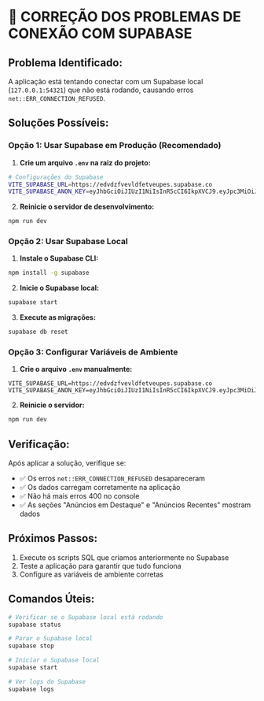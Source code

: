 # 🔧 CORREÇÃO DOS PROBLEMAS DE CONEXÃO COM SUPABASE

## **Problema Identificado:**
A aplicação está tentando conectar com um Supabase local (`127.0.0.1:54321`) que não está rodando, causando erros `net::ERR_CONNECTION_REFUSED`.

## **Soluções Possíveis:**

### **Opção 1: Usar Supabase em Produção (Recomendado)**

1. **Crie um arquivo `.env` na raiz do projeto:**
```bash
# Configurações do Supabase
VITE_SUPABASE_URL=https://edvdzfvevldfetveupes.supabase.co
VITE_SUPABASE_ANON_KEY=eyJhbGciOiJIUzI1NiIsInR5cCI6IkpXVCJ9.eyJpc3MiOiJzdXBhYmFzZSIsInJlZiI6ImVkdmR6ZnZldmxkZmV0dmV1cGVzIiwicm9sZSI6ImFub24iLCJpYXQiOjE3MzY5NzQ0MDAsImV4cCI6MjA1MjU1MDQwMH0.ACJWlzQHlZjBrEguHvfOxg_3BJgxAaH
```

2. **Reinicie o servidor de desenvolvimento:**
```bash
npm run dev
```

### **Opção 2: Usar Supabase Local**

1. **Instale o Supabase CLI:**
```bash
npm install -g supabase
```

2. **Inicie o Supabase local:**
```bash
supabase start
```

3. **Execute as migrações:**
```bash
supabase db reset
```

### **Opção 3: Configurar Variáveis de Ambiente**

1. **Crie o arquivo `.env` manualmente:**
```env
VITE_SUPABASE_URL=https://edvdzfvevldfetveupes.supabase.co
VITE_SUPABASE_ANON_KEY=eyJhbGciOiJIUzI1NiIsInR5cCI6IkpXVCJ9.eyJpc3MiOiJzdXBhYmFzZSIsInJlZiI6ImVkdmR6ZnZldmxkZmV0dmV1cGVzIiwicm9sZSI6ImFub24iLCJpYXQiOjE3MzY5NzQ0MDAsImV4cCI6MjA1MjU1MDQwMH0.ACJWlzQHlZjBrEguHvfOxg_3BJgxAaH
```

2. **Reinicie o servidor:**
```bash
npm run dev
```

## **Verificação:**

Após aplicar a solução, verifique se:
- ✅ Os erros `net::ERR_CONNECTION_REFUSED` desapareceram
- ✅ Os dados carregam corretamente na aplicação
- ✅ Não há mais erros 400 no console
- ✅ As seções "Anúncios em Destaque" e "Anúncios Recentes" mostram dados

## **Próximos Passos:**

1. Execute os scripts SQL que criamos anteriormente no Supabase
2. Teste a aplicação para garantir que tudo funciona
3. Configure as variáveis de ambiente corretas

## **Comandos Úteis:**

```bash
# Verificar se o Supabase local está rodando
supabase status

# Parar o Supabase local
supabase stop

# Iniciar o Supabase local
supabase start

# Ver logs do Supabase
supabase logs
```
